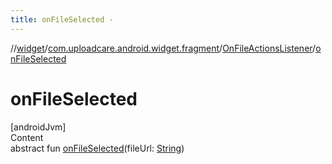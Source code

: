 ```yaml
---
title: onFileSelected -
---
```

//[widget](../../index.md)/[com.uploadcare.android.widget.fragment](../index.md)/[OnFileActionsListener](index.md)/[onFileSelected](on-file-selected.md)



# onFileSelected  
[androidJvm]  
Content  
abstract fun [onFileSelected](on-file-selected.md)(fileUrl: [String](https://kotlinlang.org/api/latest/jvm/stdlib/kotlin/-string/index.html))  



